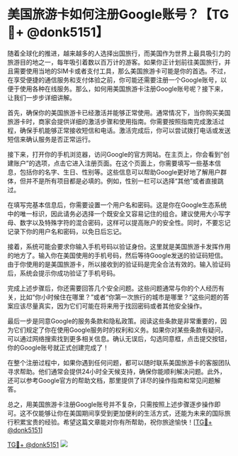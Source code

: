 # 美国旅游卡如何注册Google账号？【TG💪+ @donk5151】

随着全球化的推进，越来越多的人选择出国旅行，而美国作为世界上最具吸引力的旅游目的地之一，每年吸引着数以百万计的游客。如果你正计划前往美国旅行，并且需要使用当地的SIM卡或者支付工具，那么美国旅游卡可能是你的首选。不过，在享受便捷的通信服务和支付体验之前，你可能还需要注册一个Google账号，以便于使用各种在线服务。那么，如何用美国旅游卡注册Google账号呢？接下来，让我们一步步详细讲解。

首先，确保你的美国旅游卡已经激活并能够正常使用。通常情况下，当你购买美国旅游卡时，商家会提供详细的激活步骤和使用指南。你需要按照指南完成激活过程，确保手机能够正常接收短信和电话。激活完成后，你可以尝试拨打电话或发送短信来确认服务是否正常运行。

接下来，打开你的手机浏览器，访问Google的官方网站。在主页上，你会看到“创建账户”的选项，点击它进入注册页面。在这个页面上，你需要填写一些基本信息，包括你的名字、生日、性别等。这些信息可以帮助Google更好地了解用户群体，但并不是所有项目都是必填的。例如，性别一栏可以选择“其他”或者直接跳过。

在填写完基本信息后，你需要设置一个用户名和密码。这是你在Google生态系统中的唯一标识，因此请务必选择一个既安全又容易记住的组合。建议使用大小写字母、数字以及特殊字符的混合密码，这样可以提高账户的安全性。同时，不要忘记记录下你的用户名和密码，以免日后忘记。

接着，系统可能会要求你输入手机号码以验证身份。这里就是美国旅游卡发挥作用的地方了。输入你在美国使用的手机号码，然后等待Google发送的验证码短信。由于你使用的是美国旅游卡，所以接收到的验证码是完全合法有效的。输入验证码后，系统会提示你成功验证了手机号码。

完成上述步骤后，你还需要回答几个安全问题。这些问题通常与你的个人经历有关，比如“你小时候住在哪里？”或者“你第一次旅行的城市是哪里？”这些问题的答案应该尽量真实，因为它们可能在将来用于找回密码或者其他安全操作。

最后一步是同意Google的服务条款和隐私政策。阅读这些条款是非常重要的，因为它们规定了你在使用Google服务时的权利和义务。如果你对某些条款有疑问，可以通过网络搜索找到更多相关信息。确认无误后，勾选同意框，点击提交按钮，你的Google账号就正式创建完成了！

在整个注册过程中，如果你遇到任何问题，都可以随时联系美国旅游卡的客服团队寻求帮助。他们通常会提供24小时全天候支持，确保你能顺利解决问题。此外，还可以参考Google官方的帮助文档，那里提供了详尽的操作指南和常见问题解答。

总之，用美国旅游卡注册Google账号并不复杂，只需按照上述步骤逐步操作即可。这不仅能够让你在美国期间享受到更加便利的生活方式，还能为未来的国际旅行积累宝贵的经验。希望这篇文章能对你有所帮助，祝你旅途愉快！[[TG💪+ @donk5151](https://t.me/s/donk5151)]

[TG💪+ @donk5151](https://t.me/s/donk5151) ![](https://i.postimg.cc/rwNCRYN7/Snipaste-2025-04-30-17-27-05.png)